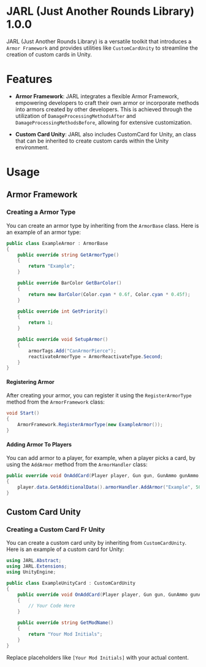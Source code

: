 

# JARL (Just Another Rounds Library) 1.0.0
JARL (Just Another Rounds Library) is a versatile toolkit that introduces a `Armor Framework` and provides utilities like `CustomCardUnity` to streamline the creation of custom cards in Unity.

# Features

- **Armor Framework**: JARL integrates a flexible Armor Framework, empowering developers to craft their own armor or incorporate methods into armors created by other developers. This is achieved through the utilization of `DamageProcessingMethodsAfter` and `DamageProcessingMethodsBefore`, allowing for extensive customization.
  
-  **Custom Card Unity**: JARL also includes CustomCard for Unity, an class that can be inherited to create custom cards within the Unity environment.
# Usage
## Armor Framework

### Creating a Armor Type
You can create an armor type by inheriting from the `ArmorBase` class. Here is an example of an armor type:
```csharp
public class ExampleArmor : ArmorBase
{
    public override string GetArmorType()
    {
        return "Example";
    }

    public override BarColor GetBarColor()
    {
        return new BarColor(Color.cyan * 0.6f, Color.cyan * 0.45f);
    }

    public override int GetPriority()
    {
        return 1; 
    }

    public override void SetupArmor()
    {
        armorTags.Add("CanArmorPierce");
        reactivateArmorType = ArmorReactivateType.Second;
    }
}
```
#### Registering Armor
After creating your armor, you can register it using the `RegisterArmorType` method from the `ArmorFramework` class:
```csharp
void Start()
{
	ArmorFramework.RegisterArmorType(new ExampleArmor());
}
``` 
#### Adding Armor To Players
You can add armor to a player, for example, when a player picks a card, by using the `AddArmor` method from the `ArmorHandler` class:
```csharp
public override void OnAddCard(Player player, Gun gun, GunAmmo gunAmmo, CharacterData data, HealthHandler health, Gravity gravity, Block block, CharacterStatModifiers characterStats)
{
    player.data.GetAdditionalData().armorHandler.AddArmor("Example", 50, 5, 5, ArmorReactivateType.Second, 5);
}
```
## Custom Card Unity
### Creating a Custom Card Fr Unity
You can create a custom card unity by inheriting from `CustomCardUnity`. Here is an example of a custom card for Unity:
```csharp
using JARL.Abstract;
using JARL.Extensions;
using UnityEngine;

public class ExampleUnityCard : CustomCardUnity
{
    public override void OnAddCard(Player player, Gun gun, GunAmmo gunAmmo, CharacterData data, HealthHandler health, Gravity gravity, Block block, CharacterStatModifiers characterStats)
    {
		// Your Code Here
    }

    public override string GetModName()
    {
        return "Your Mod Initials";
    }
}
```
Replace placeholders like `[Your Mod Initials]` with your actual content.